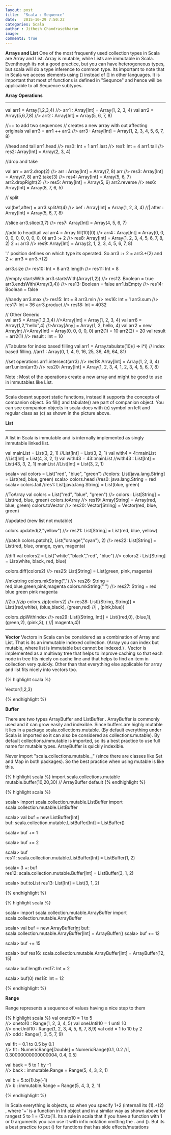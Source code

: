 ```yaml
---
layout: post
title:  "Scala : Sequence"
date:   2015-10-29 7:50:22
categories: Scala
author : Jithesh Chandrasekharan
image: 
comments: true
---
```


**Arrays and List**
One of the most frequently used collection types in Scala are Array and List. Array is mutable, while Lists are immutable in Scala. Eventhough its not a good practice, but you can have heterogeneous types, but scala will do a type inference to common type. Its important to note that in Scala we access elements using () instead of [] in other languages. It is important that most of functions is defined in "Sequnce" and hence will be applicable to all Sequence subtypes.

**Array Operations**

---------------------------------
val arr1 = Array(1,2,3,4)                         //> arr1  : Array[Int] = Array(1, 2, 3, 4)
val arr2 = Array(5,6,7,8)                         //> arr2  : Array[Int] = Array(5, 6, 7, 8)

//++ to add two sequences
// creates a new array with out affecting originals
val arr3 = arr1 ++ arr2                           //> arr3  : Array[Int] = Array(1, 2, 3, 4, 5, 6, 7, 8)

//head and tail
arr1.head                                         //> res0: Int = 1
arr1.last                                         //> res1: Int = 4
arr1.tail                                         //> res2: Array[Int] = Array(2, 3, 4)

//drop and take

val arr = arr2.drop(2)                            //> arr  : Array[Int] = Array(7, 8)
arr                                               //> res3: Array[Int] = Array(7, 8)
arr2.take(3)                                      //> res4: Array[Int] = Array(5, 6, 7)
arr2.dropRight(2)                                 //> res5: Array[Int] = Array(5, 6)
arr2.reverse                                      //> res6: Array[Int] = Array(8, 7, 6, 5)

// split

val(bef,after) = arr3.splitAt(4)                  //> bef  : Array[Int] = Array(1, 2, 3, 4)
                                                  //| after  : Array[Int] = Array(5, 6, 7, 8)
                                                  
//slice
arr3.slice(3,7)                                   //> res7: Array[Int] = Array(4, 5, 6, 7)


//add to head/tail
val arr4 = Array.fill(10)(0)                      //> arr4  : Array[Int] = Array(0, 0, 0, 0, 0, 0, 0, 0, 0, 0)
arr3 :+ 2                                         //> res8: Array[Int] = Array(1, 2, 3, 4, 5, 6, 7, 8, 2)
2 +: arr3                                         //> res9: Array[Int] = Array(2, 1, 2, 3, 4, 5, 6, 7, 8)

':' position defines on which type its operated. So arr3 :+ 2 = arr3.+(2) and
 2 +: arr3 = arr3.+(2)


arr3.size                                         //> res10: Int = 8
arr3.length                                       //> res11: Int = 8

//empty startsWith
arr3.startsWith(Array(1,2))                       //> res12: Boolean = true
arr3.endsWith(Array(3,4))                         //> res13: Boolean = false
arr1.isEmpty                                      //> res14: Boolean = false

//handy
arr3.max                                          //> res15: Int = 8
arr3.min                                          //> res16: Int = 1
arr3.sum                                          //> res17: Int = 36
arr3.product                                      //> res18: Int = 4032

// Other Generic	
val arr5 = Array(1,2,3,4)         //>Array[Int] = Array(1, 2, 3, 4)
val arr6 = Array(1,2,"hello",4)   //>Array[Any] = Array(1, 2, hello, 4)
val arr2 = new Array[Int](5)      //>Array[Int] = Array(0, 0, 0, 0, 0)
arr2(1) = 10
arr2(2) = 20
val result = arr2(1)              //> result  : Int = 10

//Tabulate for index based filling
val arr1 = Array.tabulate(10)(i => i*i) // index based filling.
//arr1 : Array(0, 1, 4, 9, 16, 25, 36, 49, 64, 81)

//set operations
arr1.intersect(arr3)                              //> res19: Array[Int] = Array(1, 2, 3, 4)
arr1.union(arr3)                                  //> res20: Array[Int] = Array(1, 2, 3, 4, 1, 2, 3, 4, 5, 6, 7, 8)

Note : Most of the operations create a new array and might be good to use in immutables like List.

-------------------------------

Scala doesnt support static functions, instead it supports the concepts of companion object. So fill() and tabulate() are part of companion object. You can see companion objects in scala-docs with (o) symbol on left and regular class as (c) as shown in the picture above.

**List**

----------------------------------
A list in Scala is immutable and is internally implemented as singly immutable linked list.


val mainList = List(3, 2, 1) //List[Int] = List(3, 2, 1)
val with4 = 4::mainList      //List[Int] = List(4, 3, 2, 1)
val with43 = 43::mainList   //with43  : List[Int] = List(43, 3, 2, 1)
mainList         //List[Int] = List(3, 2, 1)

scala> val colors = List("red", "blue", "green")
//colors: List[java.lang.String] = List(red, blue, green)
scala> colors.head
//res0: java.lang.String = red
scala> colors.tail
//res1: List[java.lang.String] = List(blue, green)

//ToArray
val colors = List("red", "blue", "green")         //> colors  : List[String] = List(red, blue, green)
colors.toArray                                    //> res19: Array[String] = Array(red, blue, green)
colors.toVector                                   //> res20: Vector[String] = Vector(red, blue, green)

//updated (new list not mutable)

colors.updated(2,"yellow")                        //> res21: List[String] = List(red, blue, yellow)

//patch
colors.patch(2, List("orange","cyan"), 2)         //> res22: List[String] = List(red, blue, orange, cyan, magenta)

//diff
val colors2 = List("white","black","red", "blue") //> colors2  : List[String] = List(white, black, red, blue)

colors.diff(colors2)                              //> res25: List[String] = List(green, pink, magenta)

//mkstring
colors.mkString(",")                              //> res26: String = red,blue,green,pink,magenta
colors.mkString(" ")                              //> res27: String = red blue green pink magenta

//Zip
//zip
colors.zip(colors2)                               //> res28: List[(String, String)] = List((red,white), (blue,black), (green,red)
                                                  //| , (pink,blue))

colors.zipWithIndex                               //> res29: List[(String, Int)] = List((red,0), (blue,1), (green,2), (pink,3), (
                                                  //| magenta,4))

--------------------------------------

**Vector**
Vectors  in Scala can be considered as a combination of Array and List. That is its an immutable indexed collection. (Array you can index but mutable, where list is immutable but cannot be indexed.) . Vector is implemented as a multiway tree that helps to improve caching so that each node in tree fits nicely on cache line and that helps to find an item in collection very quickly. Other than that everything else applicable for array and list fits nicely into vectors too.

{% highlight scala %}

Vector(1,2,3)

{% endhighlight %}

**Buffer**

There are two types ArrayBuffer and ListBuffer . ArrayBuffer is commonly used and it can grow easily and indexible. Since buffers are highly mutable it lies in a package scala.collections.mutable. (By default everything under Scala is imported so it can also be considered as collections.mutable). By default collections.immutable is imported, so its a best practice to use full name for mutable types. ArrayBuffer is quickly indexible.

Never import "scala.collections.mutable._" (since there are classes like Set and Map in both packages). So the best practice when using mutable is like this.

{% highlight scala %}
import scala.collections.mutable
mutable.buffer(10,20,30) // ArrayBuffer default
{% endhighlight %}


{% highlight scala %}

scala> import scala.collection.mutable.ListBuffer
  import scala.collection.mutable.ListBuffer

scala> val buf = new ListBuffer[Int]             
  buf: scala.collection.mutable.ListBuffer[Int] = ListBuffer()

scala> buf += 1                                  

scala> buf += 2                                  

scala> buf     
  res11: scala.collection.mutable.ListBuffer[Int]
    = ListBuffer(1, 2)

scala> 3 +: buf                                  
  res12: scala.collection.mutable.Buffer[Int]
    = ListBuffer(3, 1, 2)

scala> buf.toList
  res13: List[Int] = List(3, 1, 2)

{% endhighlight %}

{% highlight scala %}

scala> import scala.collection.mutable.ArrayBuffer
  import scala.collection.mutable.ArrayBuffer

scala> val buf = new ArrayBuffer[Int]()
  buf: scala.collection.mutable.ArrayBuffer[Int] = 
    ArrayBuffer()
scala> buf += 12

scala> buf += 15

scala> buf
  res16: scala.collection.mutable.ArrayBuffer[Int] = 
    ArrayBuffer(12, 15)

scala> buf.length
  res17: Int = 2

scala> buf(0)
  res18: Int = 12

{% endhighlight %}

**Range**

Range represents a sequence of values having a nice step to them 

{% highlight scala %}
val oneto10 = 1 to 5                              
//> oneto10  : Range(1, 2, 3, 4, 5)
val oneUntil10 = 1 until 10                      
 //> oneUntil10  :  Range(1, 2, 3, 4, 5, 6, 7, 8,9)
val odd = 1 to 10 by 2                            
//> odd  : Range(1, 3, 5, 7, 9)

val flt = 0.1 to 0.5 by 0.1                       
//> flt  : NumericRange[Double] = NumericRange(0.1, 0.2
                //|, 0.30000000000000004, 0.4, 0.5)

val back = 5 to 1 by -1                          
 //> back  : immutable.Range = Range(5, 4, 3, 2, 1)
                                           
val b = 5.to(1).by(-1)                            
//> b  : immutable.Range = Range(5, 4, 3, 2, 1)

{% endhighlight %}

In Scala everything is objects, so when you specify 1+2 (internall its (1).+(2) , where '+' is a function in Int object and in a similar way as shown above for rangest 5 to 1 = (5).to(1). Its a rule in scala that if you have a function with 1 or 0 arguments you can use it with infix notation omitting the . and (). But its a best practice to put () for functions that has side effects/mutations